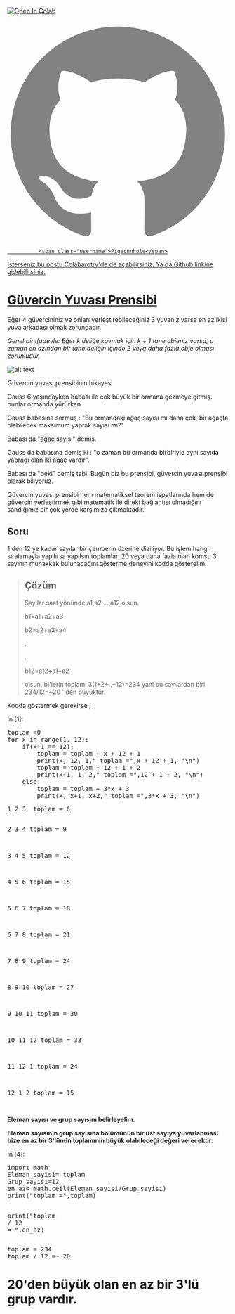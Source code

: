 <div class="cell border-box-sizing text_cell rendered">
<div class="prompt input_prompt">
</div>
<div class="inner_cell">
<div class="text_cell_render border-box-sizing rendered_html">
<p><a href="https://colab.research.google.com/github/aydincagatay/Probability-for-discrete-random-variable/blob/master/PigeonHole.ipynb" target="_parent"><img src="https://camo.githubusercontent.com/52feade06f2fecbf006889a904d221e6a730c194/68747470733a2f2f636f6c61622e72657365617263682e676f6f676c652e636f6d2f6173736574732f636f6c61622d62616467652e737667" alt="Open In Colab" data-canonical-src="https://colab.research.google.com/assets/colab-badge.svg"></a></p>
<a href="https://github.com/aydincagatay/Probability-for-discrete-random-variable/blob/master/PigeonHole.ipynb">
              <span class="icon  icon--github">
                <svg viewBox="0 0 16 16">
                  <path fill="#828282" d="M7.999,0.431c-4.285,0-7.76,3.474-7.76,7.761 c0,3.428,2.223,6.337,5.307,7.363c0.388,0.071,0.53-0.168,0.53-0.374c0-0.184-0.007-0.672-0.01-1.32 c-2.159,0.469-2.614-1.04-2.614-1.04c-0.353-0.896-0.862-1.135-0.862-1.135c-0.705-0.481,0.053-0.472,0.053-0.472 c0.779,0.055,1.189,0.8,1.189,0.8c0.692,1.186,1.816,0.843,2.258,0.645c0.071-0.502,0.271-0.843,0.493-1.037 C4.86,11.425,3.049,10.76,3.049,7.786c0-0.847,0.302-1.54,0.799-2.082C3.768,5.507,3.501,4.718,3.924,3.65 c0,0,0.652-0.209,2.134,0.796C6.677,4.273,7.34,4.187,8,4.184c0.659,0.003,1.323,0.089,1.943,0.261 c1.482-1.004,2.132-0.796,2.132-0.796c0.423,1.068,0.157,1.857,0.077,2.054c0.497,0.542,0.798,1.235,0.798,2.082 c0,2.981-1.814,3.637-3.543,3.829c0.279,0.24,0.527,0.713,0.527,1.437c0,1.037-0.01,1.874-0.01,2.129 c0,0.208,0.14,0.449,0.534,0.373c3.081-1.028,5.302-3.935,5.302-7.362C15.76,3.906,12.285,0.431,7.999,0.431z"></path>
                </svg>
              </span>

              <span class="username">Pigeonnhole</span>
</div>        
<div class="cell border-box-sizing text_cell rendered">
<div class="prompt input_prompt">
</div>
<div class="inner_cell">
<div class="text_cell_render border-box-sizing rendered_html">
<p>İsterseniz bu postu Colabarotry'de de açabilirsiniz. Ya da Github linkine gidebilirsiniz.</p>
<h1>
<strong>Güvercin Yuvası Prensibi</strong><a class="anchor-link" href="#G%C3%BCvercin-Yuvas%C4%B1-Prensibi"></a>
</h1>
<p>Eğer 4 güvercininiz ve onları yerleştirebileceğiniz 3 yuvanız varsa en az ikisi yuva arkadaşı olmak zorundadır.</p>
<p><em>Genel bir ifadeyle: Eğer k deliğe koymak için k + 1 tane objeniz varsa, o zaman en azından bir tane deliğin içinde 2 veya daha fazla obje olması zorunludur.</em></p>
<p><img src="https://camo.githubusercontent.com/f9faacf1a53a2234fa158f21886c7b7889641286/68747470733a2f2f6769746875622e636f6d2f617964696e636167617461792f50726f626162696c6974792d666f722d64697363726574652d72616e646f6d2d7661726961626c652f626c6f622f6d61737465722f696d616765732f706967656f6e2e706e673f7261773d74727565" alt="alt text" data-canonical-src="https://github.com/aydincagatay/Probability-for-discrete-random-variable/blob/master/images/pigeon.png?raw=true"></p>
<p>Güvercin yuvası prensibinin hikayesi</p>
<p>Gauss 6 yaşındayken babası ile çok büyük bir ormana gezmeye gitmiş. bunlar ormanda yürürken</p>
<p>Gauss babasına sormuş : "Bu ormandaki ağaç sayısı mı daha çok, bir ağaçta olabilecek maksimum yaprak sayısı mı?"</p>
<p>Babası da "ağaç sayısı" demiş.</p>
<p>Gauss da babasına demiş ki : "o zaman bu ormanda birbiriyle aynı sayıda yaprağı olan iki ağaç vardır".</p>
<p>Babası da "peki" demiş tabi. Bugün biz bu prensibi, güvercin yuvası prensibi olarak biliyoruz.</p>
<p>Güvercin yuvası prensibi hem matematiksel teorem ispatlarında hem de güvercin yerleştirmek gibi matematik ile direkt bağlantısı olmadığını sandığımız bir çok yerde karşımıza çıkmaktadır.</p>
<h2>
<strong>Soru</strong><a class="anchor-link" href="#Soru"></a>
</h2>
<p>1 den 12 ye kadar sayılar bir çemberin üzerine diziliyor. Bu işlem hangi sıralamayla yapılırsa yapılsın toplamları 20 veya daha fazla olan komşu 3 sayının muhakkak bulunacağını gösterme deneyini kodda gösterelim.</p>

</div>
</div>
</div>
<div class="cell border-box-sizing text_cell rendered">
<div class="prompt input_prompt">
</div>
<div class="inner_cell">
<div class="text_cell_render border-box-sizing rendered_html">
<blockquote>
<h2>
<strong>Çözüm</strong><a class="anchor-link" href="#%C3%87%C3%B6z%C3%BCm"></a>
</h2>
<p>Sayılar saat yönünde a1,a2,...,a12 olsun.</p>
<p>b1=a1+a2+a3</p>
<p>b2=a2+a3+a4</p>
<p>.</p>
<p>.</p>
<p>b12=a12+a1+a2</p>
<p>olsun. bi'lerin toplamı 3(1+2+..+12)=234 yani bu sayılardan 
biri 234/12=~20 ' den büyüktür.</p>
</blockquote>
<p>Kodda göstermek gerekirse ;</p>

</div>
</div>
</div>
<div class="cell border-box-sizing code_cell rendered">
<div class="input">
<div class="prompt input_prompt">In&nbsp;[1]:</div>
<div class="inner_cell">
    <div class="input_area">
<div class=" highlight hl-ipython3"><pre><span></span><span class="n">toplam</span> <span class="o">=</span><span class="mi">0</span> 
<span class="k">for</span> <span class="n">x</span> <span class="ow">in</span> <span class="nb">range</span><span class="p">(</span><span class="mi">1</span><span class="p">,</span> <span class="mi">12</span><span class="p">):</span>
    <span class="k">if</span><span class="p">(</span><span class="n">x</span><span class="o">+</span><span class="mi">1</span> <span class="o">==</span> <span class="mi">12</span><span class="p">):</span>
        <span class="n">toplam</span> <span class="o">=</span> <span class="n">toplam</span> <span class="o">+</span> <span class="n">x</span> <span class="o">+</span> <span class="mi">12</span> <span class="o">+</span> <span class="mi">1</span>
        <span class="nb">print</span><span class="p">(</span><span class="n">x</span><span class="p">,</span> <span class="mi">12</span><span class="p">,</span> <span class="mi">1</span><span class="p">,</span><span class="s2">" toplam ="</span><span class="p">,</span><span class="n">x</span> <span class="o">+</span> <span class="mi">12</span> <span class="o">+</span> <span class="mi">1</span><span class="p">,</span> <span class="s2">"</span><span class="se">\n</span><span class="s2">"</span><span class="p">)</span>
        <span class="n">toplam</span> <span class="o">=</span> <span class="n">toplam</span> <span class="o">+</span> <span class="mi">12</span> <span class="o">+</span> <span class="mi">1</span> <span class="o">+</span> <span class="mi">2</span>
        <span class="nb">print</span><span class="p">(</span><span class="n">x</span><span class="o">+</span><span class="mi">1</span><span class="p">,</span> <span class="mi">1</span><span class="p">,</span> <span class="mi">2</span><span class="p">,</span><span class="s2">" toplam ="</span><span class="p">,</span><span class="mi">12</span> <span class="o">+</span> <span class="mi">1</span> <span class="o">+</span> <span class="mi">2</span><span class="p">,</span> <span class="s2">"</span><span class="se">\n</span><span class="s2">"</span><span class="p">)</span>
    <span class="k">else</span><span class="p">:</span>
        <span class="n">toplam</span> <span class="o">=</span> <span class="n">toplam</span> <span class="o">+</span> <span class="mi">3</span><span class="o">*</span><span class="n">x</span> <span class="o">+</span> <span class="mi">3</span>
        <span class="nb">print</span><span class="p">(</span><span class="n">x</span><span class="p">,</span> <span class="n">x</span><span class="o">+</span><span class="mi">1</span><span class="p">,</span> <span class="n">x</span><span class="o">+</span><span class="mi">2</span><span class="p">,</span><span class="s2">" toplam ="</span><span class="p">,</span><span class="mi">3</span><span class="o">*</span><span class="n">x</span> <span class="o">+</span> <span class="mi">3</span><span class="p">,</span> <span class="s2">"</span><span class="se">\n</span><span class="s2">"</span><span class="p">)</span>
</pre></div>

</div>
</div>
</div>

<div class="output_wrapper">
<div class="output">


<div class="output_area">
<div class="prompt"></div>
<div class="output_subarea output_stream output_stdout output_text">
<pre>1 2 3  toplam = 6 

2 3 4  toplam = 9 

3 4 5  toplam = 12 

4 5 6  toplam = 15 

5 6 7  toplam = 18 

6 7 8  toplam = 21 

7 8 9  toplam = 24 

8 9 10  toplam = 27 

9 10 11  toplam = 30 

10 11 12  toplam = 33 

11 12 1  toplam = 24 

12 1 2  toplam = 15 

</pre>
</div>
</div>

</div>
</div>

</div>
<div class="cell border-box-sizing text_cell rendered">
<div class="prompt input_prompt">
</div>
<div class="inner_cell">
<div class="text_cell_render border-box-sizing rendered_html">
<p><strong>Eleman sayısı ve  grup sayısını belirleyelim.</strong></p>
<p><strong>Eleman sayısının grup sayısına bölümünün bir üst sayıya yuvarlanması bize 
en az bir 3'lünün toplamının büyük olabileceği değeri verecektir.</strong></p>

</div>
</div>
</div>
<div class="cell border-box-sizing code_cell rendered">
<div class="input">
<div class="prompt input_prompt">In&nbsp;[4]:</div>
<div class="inner_cell">
    <div class="input_area">
<div class=" highlight hl-ipython3"><pre><span></span><span class="kn">import</span> <span class="nn">math</span>
<span class="n">Eleman_sayisi</span><span class="o">=</span> <span class="n">toplam</span>
<span class="n">Grup_sayisi</span><span class="o">=</span><span class="mi">12</span>
<span class="n">en_az</span><span class="o">=</span> <span class="n">math</span><span class="o">.</span><span class="n">ceil</span><span class="p">(</span><span class="n">Eleman_sayisi</span><span class="o">/</span><span class="n">Grup_sayisi</span><span class="p">)</span>
<span class="nb">print</span><span class="p">(</span><span class="s2">"toplam ="</span><span class="p">,</span><span class="n">toplam</span><span class="p">)</span>

<span class="nb">print</span><span class="p">(</span><span class="s2">"toplam / 12 =~"</span><span class="p">,</span><span class="n">en_az</span><span class="p">)</span>
</pre></div>

</div>
</div>
</div>

<div class="output_wrapper">
<div class="output">


<div class="output_area">
<div class="prompt"></div>
<div class="output_subarea output_stream output_stdout output_text">
<pre>toplam = 234
toplam / 12 =~ 20
</pre>
</div>
</div>

</div>
</div>

</div>
<div class="cell border-box-sizing text_cell rendered">
<div class="prompt input_prompt">
</div>
<div class="inner_cell">
<div class="text_cell_render border-box-sizing rendered_html">
<h1>
<strong>20'den büyük olan en az bir 3'lü grup vardır.</strong><a class="anchor-link" href="#20'den-b%C3%BCy%C3%BCk-olan-en-az-bir-3'l%C3%BC-grup-vard%C4%B1r."></a>
</h1>
</div>
</div>
</div>
 

